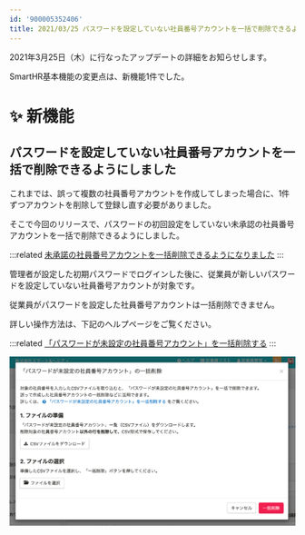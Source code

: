 ```yaml
---
id: '900005352406'
title: 2021/03/25 パスワードを設定していない社員番号アカウントを一括で削除できるようにしました
---
```

2021年3月25日（木）に行なったアップデートの詳細をお知らせします。

SmartHR基本機能の変更点は、新機能1件でした。

# ✨ 新機能

## パスワードを設定していない社員番号アカウントを一括で削除できるようにしました

これまでは、誤って複数の社員番号アカウントを作成してしまった場合に、1件ずつアカウントを削除して登録し直す必要がありました。

そこで今回のリリースで、パスワードの初回設定をしていない未承認の社員番号アカウントを一括で削除できるようにしました。

:::related
[未承諾の社員番号アカウントを一括削除できるようになりました](https://smarthr.jp/update/23838)
:::

管理者が設定した初期パスワードでログインした後に、従業員が新しいパスワードを設定していない社員番号アカウントが対象です。

従業員がパスワードを設定した社員番号アカウントは一括削除できません。

詳しい操作方法は、下記のヘルプページをご覧ください。

:::related
[「パスワードが未設定の社員番号アカウント」を一括削除する](https://knowledge.smarthr.jp/hc/ja/articles/900006181403)
:::

![__________2021-03-26_9_18_51.png](./__________2021-03-26_9_18_51.png)
